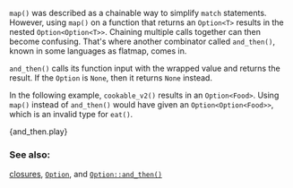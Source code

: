 `map()` was described as a chainable way to simplify `match` statements. 
However, using `map()` on a function that returns an `Option<T>` results 
in the nested `Option<Option<T>>`. Chaining multiple calls together can 
then become confusing. That's where another combinator called `and_then()`, 
known in some languages as flatmap, comes in.

`and_then()` calls its function input with the wrapped value and returns the result. If the `Option` is `None`, then it returns `None` instead.

In the following example, `cookable_v2()` results in an `Option<Food>`. 
Using `map()` instead of `and_then()` would have given an 
`Option<Option<Food>>`, which is an invalid type for `eat()`.

{and_then.play}

### See also:

[closures][closures], [`Option`][option], and [`Option::and_then()`][and_then]

[closures]: /fn/closures.html
[option]: http://doc.rust-lang.org/std/option/enum.Option.html
[and_then]: http://doc.rust-lang.org/std/option/enum.Option.html#method.and_then
